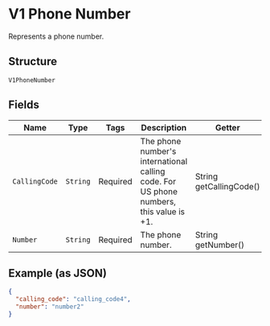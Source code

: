 
# V1 Phone Number

Represents a phone number.

## Structure

`V1PhoneNumber`

## Fields

| Name | Type | Tags | Description | Getter |
|  --- | --- | --- | --- | --- |
| `CallingCode` | `String` | Required | The phone number's international calling code. For US phone numbers, this value is +1. | String getCallingCode() |
| `Number` | `String` | Required | The phone number. | String getNumber() |

## Example (as JSON)

```json
{
  "calling_code": "calling_code4",
  "number": "number2"
}
```


